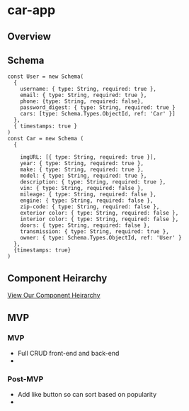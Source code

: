 # car-app

## Overview

## Schema

```
const User = new Schema(
  {
    username: { type: String, required: true },
    email: { type: String, required: true },
    phone: {type: String, required: false},
    password_digest: { type: String, required: true }
    cars: [type: Schema.Types.ObjectId, ref: 'Car' }]
  },
  { timestamps: true }
)
const Car = new Schema (
  {

    imgURL: [{ type: String, required: true }], 
    year: { type: String, required: true },
    make: { type: String, required: true },
    model: { type: String, required: true },
    description: { type: String, required: true },
    vin: { type: String, required: false },
    mileage: { type: String, required: false },
    engine: { type: String, required: false },
    zip-code: { type: String, required: false },
    exterior color: { type: String, required: false },
    interior color: { type: String, required: false },
    doors: { type: String, required: false },
    transmission: { type: String, required: true },
    owner: { type: Schema.Types.ObjectId, ref: 'User' }
  },
  {timestamps: true}
)

```

## Component Heirarchy

[View Our Component Heirarchy](https://whimsical.com/sunday-drivers-FFbtYjfqVSFwRN7yiLmyeS)

## MVP
### MVP
* Full CRUD front-end and back-end
* 
### Post-MVP
* Add like button so can sort based on popularity
* 
